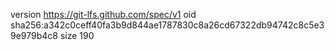 version https://git-lfs.github.com/spec/v1
oid sha256:a342c0ceff40fa3b9d844ae1787830c8a26cd67322db94742c8c5e39e979b4c8
size 190
